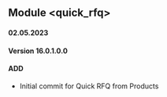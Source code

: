 ## Module <quick_rfq>

#### 02.05.2023
#### Version 16.0.1.0.0
#### ADD

- Initial commit for Quick RFQ from Products